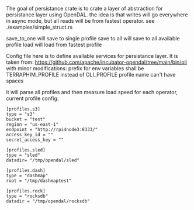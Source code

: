 The goal of persistance crate is to crate a layer of abstraction for persistance layer using OpenDAL. 
the idea is that writes will go everywhere in async mode, but all reads will be from fastest operator.
see ./examples/simple_struct.rs 

save_to_one will save to single profile 
save to all will save to all available profile
load will load from fastest profile


Config file here is to define available services for persistance layer.
It is taken from: 
https://github.com/apache/incubator-opendal/tree/main/bin/oli with minor modifications:
prefix for env variables shall be TERRAPHIM_PROFILE instead of OLI_PROFILE
profile name can't have spaces

it will parse all profiles and then measure load speed for each operator, current profile config: 
```
[profiles.s3]
type = "s3"
bucket = "test"
region = "us-east-1"
endpoint = "http://rpi4node3:8333/"
access_key_id = ""
secret_access_key = ""

[profiles.sled]
type = "sled"
datadir= "/tmp/opendal/sled"

[profiles.dash]
type = "dashmap"
root = "/tmp/dashmaptest"

[profiles.rock]
type = "rocksdb"
datadir = "/tmp/opendal/rocksdb"
```

